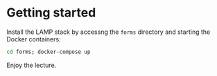 # Getting started

Install the LAMP stack by accessng the `forms` directory and starting the Docker containers:

```bash
cd forms; docker-compose up
```

Enjoy the lecture.